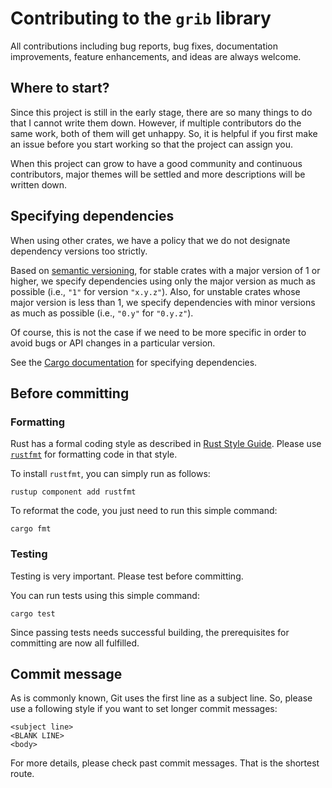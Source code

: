 # Contributing to the `grib` library

All contributions including bug reports, bug fixes, documentation improvements, feature enhancements, and ideas are always welcome.

## Where to start?

Since this project is still in the early stage, there are so many things to do that I cannot write them down.  However, if multiple contributors do the same work, both of them will get unhappy.  So, it is helpful if you first make an issue before you start working so that the project can assign you.

When this project can grow to have a good community and continuous contributors, major themes will be settled and more descriptions will be written down.

## Specifying dependencies

When using other crates, we have a policy that we do not designate dependency versions too strictly.

Based on [semantic versioning](https://semver.org/), for stable crates with a major version of 1 or higher, we specify dependencies using only the major version as much as possible (i.e., `"1"` for version `"x.y.z"`). Also, for unstable crates whose major version is less than 1, we specify dependencies with minor versions as much as possible (i.e., `"0.y"` for `"0.y.z"`).

Of course, this is not the case if we need to be more specific in order to avoid bugs or API changes in a particular version.

See the [Cargo documentation](https://doc.rust-lang.org/cargo/reference/specifying-dependencies.html) for specifying dependencies.

## Before committing

### Formatting

Rust has a formal coding style as described in [Rust Style Guide](https://github.com/rust-dev-tools/fmt-rfcs/blob/master/guide/guide.md).  Please use [`rustfmt`](https://github.com/rust-lang/rustfmt) for formatting code in that style.

To install `rustfmt`, you can simply run as follows:

```
rustup component add rustfmt
```

To reformat the code, you just need to run this simple command:

```
cargo fmt
```

### Testing

Testing is very important.  Please test before committing.

You can run tests using this simple command:

```
cargo test
```

Since passing tests needs successful building, the prerequisites for committing are now all fulfilled.

## Commit message

As is commonly known, Git uses the first line as a subject line.  So, please use a following style if you want to set longer commit messages:

```
<subject line>
<BLANK LINE>
<body>
```

For more details, please check past commit messages.  That is the shortest route.
